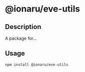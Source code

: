 # @ionaru/eve-utils

## Description
A package for...

## Usage
```
npm install @ionaru/eve-utils
```
